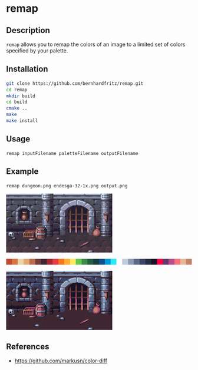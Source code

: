 # remap

## Description

`remap` allows you to remap the colors of an image to a limited set of colors specified by your palette.

## Installation

```bash
git clone https://github.com/bernhardfritz/remap.git
cd remap
mkdir build
cd build
cmake ..
make
make install
```

## Usage

```
remap inputFilename paletteFilename outputFilename
```

## Example

```bash
remap dungeon.png endesga-32-1x.png output.png
```

![dungeon.png](dungeon.png)

![endesga-32-1x.png](endesga-32-32x.png)

![output.png](output.png)

## References

* https://github.com/markusn/color-diff
